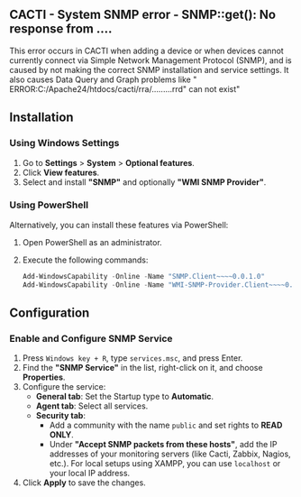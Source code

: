 ## CACTI - System SNMP error - SNMP::get(): No response from ....
This error occurs in CACTI when adding a device or when devices cannot currently connect via Simple Network Management Protocol (SNMP), and is caused by not making the correct SNMP installation and service settings. It also causes Data Query and Graph problems like " ERROR:C:/Apache24/htdocs/cacti/rra/.........rrd" can not exist"




## Installation

### Using Windows Settings

1. Go to **Settings** > **System** > **Optional features**.
2. Click **View features**.
3. Select and install **"SNMP"** and optionally **"WMI SNMP Provider"**.

### Using PowerShell

Alternatively, you can install these features via PowerShell:

1. Open PowerShell as an administrator.
2. Execute the following commands:

    ```powershell
    Add-WindowsCapability -Online -Name "SNMP.Client~~~~0.0.1.0"
    Add-WindowsCapability -Online -Name "WMI-SNMP-Provider.Client~~~~0.0.1.0"
    ```

## Configuration

### Enable and Configure SNMP Service

1. Press `Windows key + R`, type `services.msc`, and press Enter.
2. Find the **"SNMP Service"** in the list, right-click on it, and choose **Properties**.
3. Configure the service:
    - **General tab**: Set the Startup type to **Automatic**.
    - **Agent tab**: Select all services.
    - **Security tab**:
        - Add a community with the name `public` and set rights to **READ ONLY**.
        - Under **"Accept SNMP packets from these hosts"**, add the IP addresses of your monitoring servers (like Cacti, Zabbix, Nagios, etc.). For local setups using XAMPP, you can use `localhost` or your local IP address.
4. Click **Apply** to save the changes.

